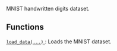 MNIST handwritten digits dataset.



## Functions
[ `load_data(...)` ](https://tensorflow.google.cn/api_docs/python/tf/keras/datasets/mnist/load_data): Loads the MNIST dataset.

